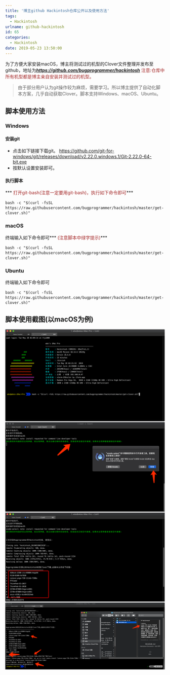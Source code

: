 ```yaml
---
title: '博主github Hackintosh仓库公开以及使用方法'
tags:
  - Hackintosh
urlname: github-hackintosh
id: 65
categories:
  - Hackintosh
date: 2019-05-23 13:50:00
---
```


为了方便大家安装macOS，博主将测试过的机型的Clover文件整理并发布至github，地址为***https://github.com/bugprogrammer/hackintosh*** <font color=#A52A2A >注意:仓库中所有机型都是博主亲自安装并测试过的机型。</font><!--more-->

> 由于部分用户认为git操作较为麻烦，需要学习。所以博主提供了自动化脚本方案，几乎自动获取Clover。脚本支持Windows、macOS、Ubuntu。

## 脚本使用方法
### Windows
#### 安装git
* 点击如下链接下载git。
https://github.com/git-for-windows/git/releases/download/v2.22.0.windows.1/Git-2.22.0-64-bit.exe
* 按默认设置安装即可。

#### 执行脚本
*** <font color=#A52A2A >打开git-bash(注意一定要用git-bash)，执行如下命令即可</font>***
```
bash -c "$(curl -fsSL https://raw.githubusercontent.com/bugprogrammer/hackintosh/master/get-clover.sh)"
```
### macOS
终端输入如下命令即可*** <font color=#A52A2A >(注意脚本中绿字提示)</font>***
```
bash -c "$(curl -fsSL https://raw.githubusercontent.com/bugprogrammer/hackintosh/master/get-clover.sh)"
```
### Ubuntu
终端输入如下命令即可
```
bash -c "$(curl -fsSL https://raw.githubusercontent.com/bugprogrammer/hackintosh/master/get-clover.sh)"
```

## 脚本使用截图(以macOS为例)
![](/images/git-hackintosh-1.png)
![](/images/git-hackintosh-2.png)
![](/images/git-hackintosh-3.png)
![](/images/git-hackintosh-4.png)